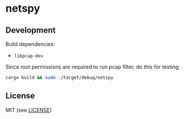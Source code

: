 # netspy


## Development

Build dependencies:

* `libpcap-dev`

Since root permissions are required to run pcap filter, do this for testing:

```sh
cargo build && sudo ./target/debug/netspy
```

## License

MIT (see [LICENSE](LICENSE))